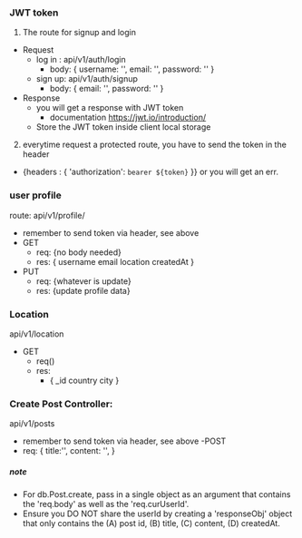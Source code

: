 

### JWT token
1. The route for signup and login
- Request
  - log in : api/v1/auth/login
    - body: {
      username: '',
      email: '',
      password: ''
    }
  - sign up: api/v1/auth/signup
    - body: {
        email: '',
        password: ''
      }
- Response
  - you will get a response with JWT token
    - documentation https://jwt.io/introduction/
  - Store the JWT token inside client local storage

2. everytime request a protected route, you have to send the token in the header
  - {headers : {
    'authorization': `bearer ${token}`
  }}
or you will get an err.


### user profile
route: api/v1/profile/
  - remember to send token via header, see above
- GET
  - req: {no body needed}
  - res: {
    username
    email
    location
    createdAt
  }
- PUT
  - req: {whatever is update}
  - res: {update profile data}

### Location

api/v1/location
- GET
  - req()
  - res:
    - {
      _id
      country
      city
    }


### Create Post Controller:
api/v1/posts
  - remember to send token via header, see above
-POST
  - req: {
    title:'',
    content: '',
  }

##### note
  - For db.Post.create, pass in a single object as an argument that contains the 'req.body' as well as the 'req.curUserId'.
  - Ensure you DO NOT share the userId by creating a 'responseObj' object that only contains the (A) post id, (B) title, (C) content, (D) createdAt.
